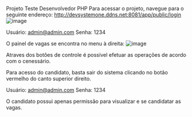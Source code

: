 Projeto Teste Desenvolvedor PHP
Para acessar o projeto, navegue para o seguinte endereço:
http://devsystemone.ddns.net:8081/app/public/login
![image](https://github.com/epontello/teste-desenvolvedor-php/assets/131972811/4cbbba0c-2491-4008-9d49-58d970c4f76f)

Usuário: admin@admin.com
Senha: 1234

O painel de vagas se encontra no menu à direita:
![image](https://github.com/epontello/teste-desenvolvedor-php/assets/131972811/171fd1bd-64b6-46e6-b5d4-f8a7c0a9ce8c)

Atraves dos botôes de controle é possível efetuar as operações de acordo com o cenessário.

Para acesso do candidato, basta sair do sistema clicando no botão vermelho do canto superior direito.

Usuário: admin@admin.com
Senha: 1234

O candidato possui apenas permissão para visualizar e se candidatar as vagas.

